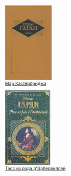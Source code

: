 ![](Мэр%20Кэстербриджа.jpg)  
[Мэр Кэстербриджа](Мэр%20Кэстербриджа.md)

![](Тэсс%20из%20рода%20д'Эрбервиллей.jpg)  
[Тэсс из рода д'Эрбервиллей](Тэсс%20из%20рода%20д'Эрбервиллей.md)
